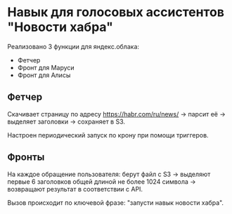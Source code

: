 # Навык для голосовых ассистентов "Новости хабра"

Реализовано 3 функции для яндекс.облака:
- Фетчер
- Фронт для Маруси
- Фронт для Алисы

## Фетчер
Скачивает страницу по адресу https://habr.com/ru/news/ → парсит её → выделяет заголовки → сохраняет в S3.

Настроен периодический запуск по крону при помощи триггеров.

## Фронты
На каждое обращение пользователя: берут файл с S3 → выделяют первые 6 заголовков общей длиной не более 1024 символа → возвращают результат в соответствии с API.

Вызов происходит по ключевой фразе: "запусти навык новости хабра".
